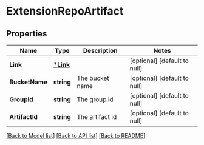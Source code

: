 # ExtensionRepoArtifact

## Properties
Name | Type | Description | Notes
------------ | ------------- | ------------- | -------------
**Link** | [***Link**](Link.md) |  | [optional] [default to null]
**BucketName** | **string** | The bucket name | [optional] [default to null]
**GroupId** | **string** | The group id | [optional] [default to null]
**ArtifactId** | **string** | The artifact id | [optional] [default to null]

[[Back to Model list]](../README.md#documentation-for-models) [[Back to API list]](../README.md#documentation-for-api-endpoints) [[Back to README]](../README.md)


